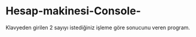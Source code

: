 # Hesap-makinesi-Console-
Klavyeden girilen 2 sayıyı istediğiniz işleme göre sonucunu veren program.
